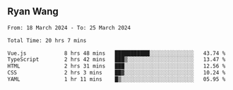 ## Ryan Wang

<!--START_SECTION:waka-->

```txt
From: 18 March 2024 - To: 25 March 2024

Total Time: 20 hrs 7 mins

Vue.js            8 hrs 48 mins   ███████████░░░░░░░░░░░░░░   43.74 %
TypeScript        2 hrs 42 mins   ███▒░░░░░░░░░░░░░░░░░░░░░   13.47 %
HTML              2 hrs 31 mins   ███░░░░░░░░░░░░░░░░░░░░░░   12.56 %
CSS               2 hrs 3 mins    ██▓░░░░░░░░░░░░░░░░░░░░░░   10.24 %
YAML              1 hr 11 mins    █▒░░░░░░░░░░░░░░░░░░░░░░░   05.95 %
```

<!--END_SECTION:waka-->
